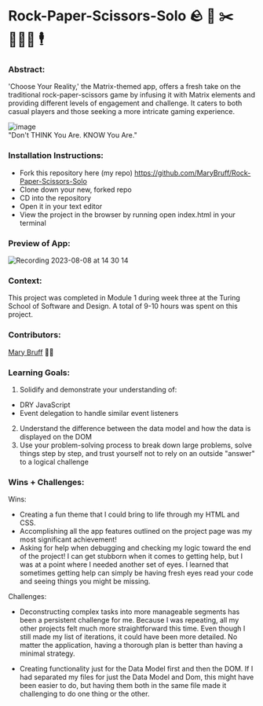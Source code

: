 # Rock-Paper-Scissors-Solo 🪨 📄 ✂️ 👨🏻‍💻 🕴️ 

### Abstract:
'Choose Your Reality,' the Matrix-themed app, offers a fresh take on the traditional rock-paper-scissors game by infusing it with Matrix elements and providing different levels of engagement and challenge. It caters to both casual players and those seeking a more intricate gaming experience.

![image](https://github.com/MaryBruff/Rock-Paper-Scissors-Solo/assets/128327004/3699df67-ae3b-45a2-b0ba-4c8ef92a88d5)  
"Don't THINK You Are. KNOW You Are."


### Installation Instructions:
- Fork this repository here (my repo) https://github.com/MaryBruff/Rock-Paper-Scissors-Solo
- Clone down your new, forked repo
- CD into the repository
- Open it in your text editor
- View the project in the browser by running open index.html in your terminal

### Preview of App:

![Recording 2023-08-08 at 14 30 14](https://github.com/MaryBruff/Rock-Paper-Scissors-Solo/assets/128327004/0345c98a-13fc-4cf9-ac78-a7174ce9b38b)


### Context:
This project was completed in Module 1 during week three at the Turing School of Software and Design. A total of 9-10 hours was spent on this project.

### Contributors:
[Mary Bruff](https://github.com/MaryBruff)  🐇💊

### Learning Goals:
1. Solidify and demonstrate your understanding of:
  * DRY JavaScript
  * Event delegation to handle similar event listeners
2. Understand the difference between the data model and how the data is displayed on the DOM
3. Use your problem-solving process to break down large problems, solve things step by step, and trust yourself not to rely on an outside "answer" to a logical challenge
  
### Wins + Challenges:
Wins:
* Creating a fun theme that I could bring to life through my HTML and CSS.
* Accomplishing all the app features outlined on the project page was my most significant achievement!
* Asking for help when debugging and checking my logic toward the end of the project! I can get stubborn when it comes to getting help, but I was at a point where I needed another set of eyes. I learned that sometimes getting help can simply be having fresh eyes read your code and seeing things you might be missing. 

Challenges:
* Deconstructing complex tasks into more manageable segments has been a persistent challenge for me. Because I was repeating, all my other projects felt much more straightforward this time. Even though I still made my list of iterations, it could have been more detailed. No matter the application, having a thorough plan is better than having a minimal strategy. 

* Creating functionality just for the Data Model first and then the DOM. If I had separated my files for just the Data Model and Dom, this might have been easier to do, but having them both in the same file made it challenging to do one thing or the other. 
